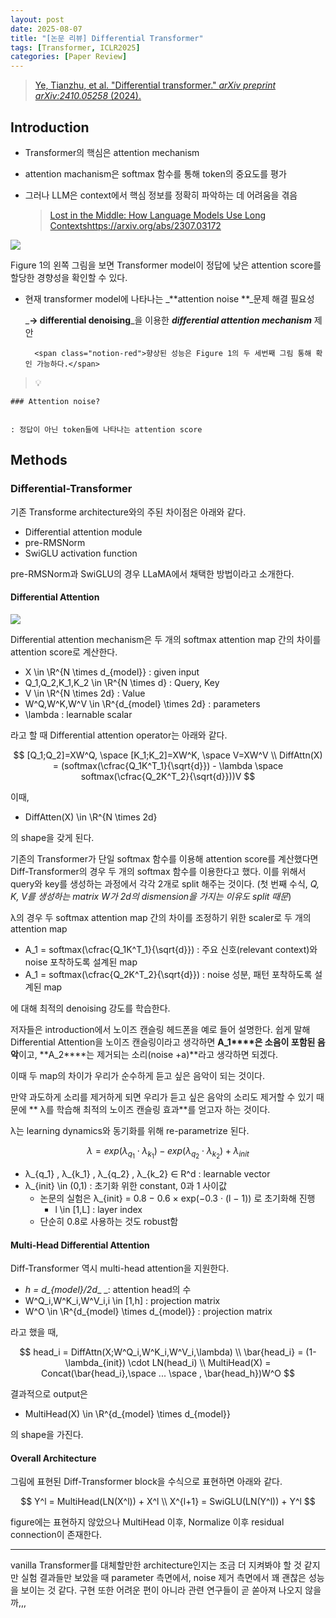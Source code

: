 ```yaml
---
layout: post
date: 2025-08-07
title: "[논문 리뷰] Differential Transformer"
tags: [Transformer, ICLR2025]
categories: [Paper Review]
---
```


> [Ye, Tianzhu, et al. "Differential transformer." ](https://arxiv.org/abs/2410.05258)[_arXiv preprint arXiv:2410.05258_](https://arxiv.org/abs/2410.05258)[ (2024).](https://arxiv.org/abs/2410.05258)



## Introduction

- Transformer의 핵심은 attention mechanism
- attention machanism은 softmax 함수를 통해 token의 중요도를 평가
- 그러나 LLM은 context에서 핵심 정보를 정확히 파악하는 데 어려움을 겪음

	> [Lost in the Middle: How Language Models Use Long Contextshttps://arxiv.org/abs/2307.03172](https://arxiv.org/abs/2307.03172)


![](https://prod-files-secure.s3.us-west-2.amazonaws.com/542b861c-36a8-4051-84e5-8804b6728dba/9083ea56-691a-4752-ae26-47f403431ac8/image.png?X-Amz-Algorithm=AWS4-HMAC-SHA256&X-Amz-Content-Sha256=UNSIGNED-PAYLOAD&X-Amz-Credential=ASIAZI2LB466THT7SHZ6%2F20250825%2Fus-west-2%2Fs3%2Faws4_request&X-Amz-Date=20250825T150055Z&X-Amz-Expires=3600&X-Amz-Security-Token=IQoJb3JpZ2luX2VjEAYaCXVzLXdlc3QtMiJHMEUCIH87%2FNkEg%2Bo8%2FGY66UOjsQ4JSePUI2NpbCQBrjrEKSB%2BAiEApp35u64YQmBSwZj7HyZGDwEeqXF25jHHOB0Wjzta8woq%2FwMIXxAAGgw2Mzc0MjMxODM4MDUiDK%2B8MWrMVQvBNYLy1yrcA4yCWwF3SaiJGhWZJKOV74PhZz5E4wuFtlgmmbIKwmp%2BiFOuDlJjQe63LR0XR%2BWI653IhzX%2FWdPL2JN%2FI2XIeh2hIfsM6BcYLqlHzdCMik42leT%2Fh3YV1aa%2BA0uKnx%2BXcZCaUQrAomXjG5ZdL3xo9VwQKqBK1RqbSP%2BH0TUH0xNUkBhep5wjHr7kxJdKMKzhiiS2YQjKhkqcw4Rt%2FHtaR8vct6LUD0qeNqcnPoZD%2FJfjmI4Xk0FoHFk6iRqTBO95y6%2B8l3xPVEkl%2BUK0C1ZbnJN%2F99v1O%2B1gE98brkfn6Mk3utQGyp8LyOsrKGCRh2u9ovW5ZHDZlPoc7Ye0OAy4%2BweLegFkbtZwZKHS5lMEG7n2nQo6d3d6GYCrMjABj5Q0ChRw83HwL4Rq0BRsj5%2F0ur1u%2BSJtPWqUZNIxUBLStkCxcTtSpIHVoRKXfeO3RqOPq0DLF6biN3s51GSnKDfk92ka%2Fm%2FlydMHegcu5e6GKF6QX3CpGHkAktGqGobyblq7jNO6WOdBuPIV7kxtX3hXG8A59uWYPZWKC4Bfxtn8CBHbSSBNCyVUuFydzAphPIpsj%2BwQghIGe1RYbXb7a9suvjJf6ZuHQrsIiMrMUZYNIxtIWCkVFLiXUQ5LIqhrMKjascUGOqUBrM%2BV%2B%2BMBXbVgEV0dwE7wHWemLBQNNk0PkH3FARD4%2Bn2VP5WE2inBUjHnKBoMxh5Xb31VpMBRvm4REfftgbG8HmNd2U6N2KQTTqIIm65N%2BNBRQ8RCYqSkvLvKHjgiBQbDzjwt5IsfV2ae6FGg%2FqAlnuC%2FiHveJXtWbBegdEdtia0yb08vIQBPdCLyqhYQa0gujBUPmfb6as7kH7sIwKWP4HKatnf1&X-Amz-Signature=582cc02fdc24b20d26a2adc18cd9ed75441d4185ddb920f607fce245b8cefafc&X-Amz-SignedHeaders=host&x-amz-checksum-mode=ENABLED&x-id=GetObject)


Figure 1의 왼쪽 그림을 보면 Transformer model이 정답에 낮은 attention score를 할당한 경향성을 확인할 수 있다.

- 현재 transformer model에 나타나는 _**attention noise **_문제 해결 필요성

	_**→ differential denoising**_을 이용한 _**differential attention mechanism**_ 제안


		<span class="notion-red">향상된 성능은 Figure 1의 두 세번째 그림 통해 확인 가능하다.</span>


> 💡 


	### Attention noise?


	: 정답이 아닌 token들에 나타나는 attention score



## Methods



### Differential-Transformer


기존 Transforme architecture와의 주된 차이점은 아래와 같다.

- Differential attention module
- pre-RMSNorm
- SwiGLU activation function

pre-RMSNorm과 SwiGLU의 경우 LLaMA에서 채택한 방법이라고 소개한다.



#### Differential Attention


![](https://prod-files-secure.s3.us-west-2.amazonaws.com/542b861c-36a8-4051-84e5-8804b6728dba/116d70b2-1963-4810-9167-f4c7d8a06e8f/image.png?X-Amz-Algorithm=AWS4-HMAC-SHA256&X-Amz-Content-Sha256=UNSIGNED-PAYLOAD&X-Amz-Credential=ASIAZI2LB466THT7SHZ6%2F20250825%2Fus-west-2%2Fs3%2Faws4_request&X-Amz-Date=20250825T150055Z&X-Amz-Expires=3600&X-Amz-Security-Token=IQoJb3JpZ2luX2VjEAYaCXVzLXdlc3QtMiJHMEUCIH87%2FNkEg%2Bo8%2FGY66UOjsQ4JSePUI2NpbCQBrjrEKSB%2BAiEApp35u64YQmBSwZj7HyZGDwEeqXF25jHHOB0Wjzta8woq%2FwMIXxAAGgw2Mzc0MjMxODM4MDUiDK%2B8MWrMVQvBNYLy1yrcA4yCWwF3SaiJGhWZJKOV74PhZz5E4wuFtlgmmbIKwmp%2BiFOuDlJjQe63LR0XR%2BWI653IhzX%2FWdPL2JN%2FI2XIeh2hIfsM6BcYLqlHzdCMik42leT%2Fh3YV1aa%2BA0uKnx%2BXcZCaUQrAomXjG5ZdL3xo9VwQKqBK1RqbSP%2BH0TUH0xNUkBhep5wjHr7kxJdKMKzhiiS2YQjKhkqcw4Rt%2FHtaR8vct6LUD0qeNqcnPoZD%2FJfjmI4Xk0FoHFk6iRqTBO95y6%2B8l3xPVEkl%2BUK0C1ZbnJN%2F99v1O%2B1gE98brkfn6Mk3utQGyp8LyOsrKGCRh2u9ovW5ZHDZlPoc7Ye0OAy4%2BweLegFkbtZwZKHS5lMEG7n2nQo6d3d6GYCrMjABj5Q0ChRw83HwL4Rq0BRsj5%2F0ur1u%2BSJtPWqUZNIxUBLStkCxcTtSpIHVoRKXfeO3RqOPq0DLF6biN3s51GSnKDfk92ka%2Fm%2FlydMHegcu5e6GKF6QX3CpGHkAktGqGobyblq7jNO6WOdBuPIV7kxtX3hXG8A59uWYPZWKC4Bfxtn8CBHbSSBNCyVUuFydzAphPIpsj%2BwQghIGe1RYbXb7a9suvjJf6ZuHQrsIiMrMUZYNIxtIWCkVFLiXUQ5LIqhrMKjascUGOqUBrM%2BV%2B%2BMBXbVgEV0dwE7wHWemLBQNNk0PkH3FARD4%2Bn2VP5WE2inBUjHnKBoMxh5Xb31VpMBRvm4REfftgbG8HmNd2U6N2KQTTqIIm65N%2BNBRQ8RCYqSkvLvKHjgiBQbDzjwt5IsfV2ae6FGg%2FqAlnuC%2FiHveJXtWbBegdEdtia0yb08vIQBPdCLyqhYQa0gujBUPmfb6as7kH7sIwKWP4HKatnf1&X-Amz-Signature=7ca42f2b8cb400a4fb4476835879243f43112c77dc4cd66a445739bd4d3596f9&X-Amz-SignedHeaders=host&x-amz-checksum-mode=ENABLED&x-id=GetObject)


Differential attention mechanism은 두 개의 softmax attention map 간의 차이를 attention score로 계산한다.

- X \in \R^{N \times d\_{model}} : given input
- Q\_1,Q\_2,K\_1,K\_2 \in \R^{N \times d} : Query, Key
- V \in \R^{N \times 2d} : Value
- W^Q,W^K,W^V \in \R^{d\_{model} \times 2d} : parameters
- \lambda : learnable scalar

라고 할 때 Differential attention operator는 아래와 같다.


$$
[Q_1;Q_2]=XW^Q, \space [K_1;K_2]=XW^K, \space V=XW^V \\
DiffAttn(X) = (softmax(\cfrac{Q_1K^T_1}{\sqrt{d}}) - \lambda \space softmax(\cfrac{Q_2K^T_2}{\sqrt{d}}))V
$$


이때,

- DiffAtten(X) \in \R^{N \times 2d}

의 shape을 갖게 된다.


기존의 Transformer가 단일 softmax 함수를 이용해 attention score를 계산했다면 Diff-Transformer의 경우 두 개의 softmax 함수를 이용한다고 했다. 이를 위해서 query와 key를 생성하는 과정에서 각각 2개로 split 해주는 것이다. <span class="notion-red">(첫 번째 수식, </span><span class="notion-red">_Q, K, V를 생성하는 matrix W가 2d의 dismension을 가지는 이유도 split 때문_</span><span class="notion-red">)</span>


 λ의 경우 두 softmax attention map 간의 차이를 조정하기 위한 scaler로 두 개의 attention map

- A\_1 = softmax(\cfrac{Q\_1K^T\_1}{\sqrt{d}}) : 주요 신호(relevant context)와 noise 포착하도록 설계된 map
- A\_1 = softmax(\cfrac{Q\_2K^T\_2}{\sqrt{d}}) : noise 성분, 패턴 포착하도록 설계된 map 

에 대해 최적의 denoising 강도를 학습한다.


저자들은 introduction에서 노이즈 캔슬링 헤드폰을 예로 들어 설명한다. 쉽게 말해 Differential Attention을 노이즈 캔슬링이라고 생각하면 **A\_1****은 소음이 포함된 음악**이고, **A\_2****는 제거되는 소리(noise +a)**라고 생각하면 되겠다. 


이때 두 map의 차이가 우리가 순수하게 듣고 싶은 음악이 되는 것이다. 


만약 과도하게 소리를 제거하게 되면 우리가 듣고 싶은 음악의 소리도 제거할 수 있기 때문에 ** λ를 학습해 최적의 노이즈 캔슬링 효과**를 얻고자 하는 것이다.


λ는 learning dynamics와 동기화를 위해 re-parametrize 된다.


$$
\lambda = exp(\lambda_{q_1} \cdot \lambda_{k_1}) - exp(\lambda_{q_2} \cdot \lambda_{k_2}) + \lambda_{init}
$$

- λ\_{q\_1} , λ\_{k\_1} , λ\_{q\_2} , λ\_{k\_2} ∈ R^d : learnable vector
- λ\_{init} \in (0,1) : 초기화 위한 constant, 0과 1 사이값
	- 논문의 실험은 λ\_{init} = 0.8 − 0.6 × exp(−0.3 · (l − 1)) 로 초기화해 진행
		- l \in [1,L] : layer index
	- 단순히 0.8로 사용하는 것도 robust함


#### **Multi-Head Differential Attention**


Diff-Transformer 역시 multi-head attention을 지원한다.

- _h = d\_{model}/2d__ _: attention head의 수
- W^Q\_i,W^K\_i,W^V\_i,i \in [1,h] : projection matrix
- W^O \in \R^{d\_{model} \times d\_{model}} : projection matrix

라고 했을 때,


$$
head_i = DiffAttn(X;W^Q_i,W^K_i,W^V_i,\lambda) \\
\bar{head_i} = (1-\lambda_{init}) \cdot LN(head_i) \\
MultiHead(X) = Concat(\bar{head_i},\space ... \space , \bar{head_h})W^O
$$


결과적으로 output은

- MultiHead(X) \in \R^{d\_{model} \times d\_{model}}

의 shape을 가진다.



#### Overall Architecture


그림에 표현된 Diff-Transformer block을 수식으로 표현하면 아래와 같다.


$$
Y^l = MultiHead(LN(X^l)) + X^l \\
X^{l+1} = SwiGLU(LN(Y^l)) + Y^l
$$


figure에는 표현하지 않았으나 MultiHead 이후, Normalize 이후 residual connection이 존재한다.


---


vanilla Transformer를 대체할만한 architecture인지는 조금 더 지켜봐야 할 것 같지만 실험 결과들만 보았을 때 parameter 측면에서, noise 제거 측면에서 꽤 괜찮은 성능을 보이는 것 같다. 구현 또한 어려운 편이 아니라 관련 연구들이 곧 쏟아져 나오지 않을까,,,

